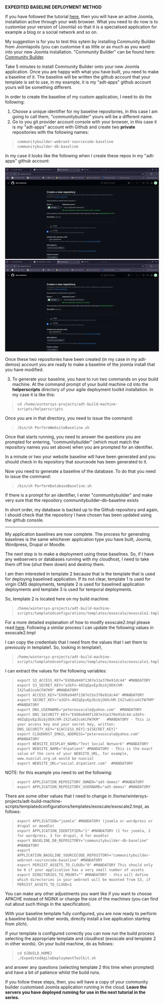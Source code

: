 **EXPEDITED BASELINE DEPLOYMENT METHOD**

If you have followed the tutorial [here](./expedited-virgin-joomla.md), then you will have an active Joomla, installation active through your web browser.
What you need to do now is to customise your version of (Joomla) so that it is a specialised application for example a blog or a social network and so on. 

My suggestion is for you to test this sytem by installing Community Builder from Joomlapolis (you can customise it as little or as much as you want) into your new Joomla installation. "Community Builder" can be found here: [Community Builder](https://www.joomlapolis.com). 

Take 5 minutes to install Community Builder onto your new Joomla application. Once you are happy with what you have built, you need to make a baseline of it. The baseline will be written the github account that your template is set to use, in my example, it is my "adt-apps" github account yours will be something different. 

In order to create the baseline of my custom application, I need to do the following:

1. Choose a unique identifier for my baseline repositories, in this case I am going to call them, "communitybuilder" yours will be a different name.
2. Go to you git provider account console with your browser, in this case it is my "adt-apps" account with Github and create two **private** repositories with the following names:

>     communitybuilder-webroot-sourcecode-baseline
>     communitybuilder-db-baseline

In my case it looks like the following when I create these repos in my "adt-apps" github account:

![](images/expedited/exo26.png "Exoscale Tutorial Image 26")
![](images/expedited/exo27.png "Exoscale Tutorial Image 27")

Once these two repositories have been created (in my case in my adt-demos) account you are ready to make a baseline of the joomla install that you have modified. 

3. To generate your baseline, you have to run two commands on your build machine. At the command prompt of your build machine cd into the **helperscripts** directory of your agile deployment toolkit installation. In my case it is like this:

>     cd /home/wintersys-projects/adt-build-machine-scripts/helperscripts

Once you are in that directory, you need to issue the command:

>     /bin/sh PerformWebsiteBaseline.sh

Once that starts running, you need to answer the questions you are prompted for entering, "communitybuilder" (which must match the repository names you set above) when you are prompted for an identifier. 

In a minute or two your website baseline will have been generated and you should check in its repository that sourceode has been generated to it. 

Now you need to generate a baseline of the database. To do that you need to issue the command:

>     /bin/sh PerformDatabaseBaseline.sh

If there is a prompt for an identifier, I enter "communitybuilder" and make very sure that the repository communitybuilder-db-baseline exists

In short order, my database is backed up to the Github repository and again, I should check that the repository I have chosen has been updated using the github console.

-----------------------------------------------

My application baselines are now complete. The process for generating baselines is the same whichever application type you have built, Joomla, Wordpress, Drupal or Moodle. 

The next step is to make a deployment using these baselines. So, if I have any webservers or databases running with my cloudhost, I need to take them off line (shut them down) and destroy them. 

I am then interested in template 2 because that is the template that is used for deploying baselined application. If its not clear, template 1 is used for virgin CMS deployments, template 2 is used for baselined application deployments and template 3 is used for temporal deployments. 

So, template 2 is located here on my build machine:

>     /home/wintersys-projects/adt-build-machine-scripts/templatedconfigurations/templates/exoscale/exoscale2.tmpl

For a more detailed explanation of how to modify exoscale2.tmpl please read [here](./expedited-virgin-joomla.md). Following a similar process I can update the following values in exoscale2.tmpl

I can copy the credentials that I need from the values that I set them to previously in template1. So, looking in template1,

>     /home/wintersys-projects/adt-build-machine-scripts/templatedconfigurations/templates/exoscale/exoscale1.tmpl

I can extract the values for the following variables:

>     export S3_ACCESS_KEY="EXO0a940f1387e31e370e91dc44" #MANDATORY
>     export S3_SECRET_KEY="a3GFn-40ZqEpvEp3bibjOOXchM-IX2lw0JcokCFW7KM" #MANDATORY
>     export ACCESS_KEY="EXO0a940f1387e31e370e91dc44" #MANDATORY
>     export SECRET_KEY="a3GFn-40ZqEpvEp3bibjOOXchM-IX2lw0JcokCFW7KM" #MANDATORY
>     export DNS_USERNAME="peterexoscale@yahoo.com"  #MANDATORY
>     export DNS_SECURITY_KEY="EXO0a940f1387e31e370e91dc44:a3GFn-40ZqEpvEp3bibjOOXchM-IX2lw0JcokCFW7KM"   #MANDATORY - This is your access key and your secret key, written: DNS_SECURITY_KEY="${ACCESS_KEY}:${SECRET_KEY}"
>     export CLOUDHOST_EMAIL_ADDRESS="peterexoscale@yahoo.com" #MANDATORY
>     export WEBSITE_DISPLAY_NAME="Test Social Network" #MANDATORY
>     export WEBSITE_NAME="drpatient" #MANDATORY - This is the exact value of the core of your WEBSITE_URL, for example, www.nuocial.org.uk would be nuocial
>     export WEBSITE_URL="social.drpatient.com"  #MANDATORY

NOTE: for this example you need to set the following:

>     export APPLICATION_REPOSITORY_OWNER="adt-demos" #MANDATORY
>     export APPLICATION_REPOSITORY_USERNAME="adt-demos" #MANDATORY


There are some other values that I need to change in /home/wintersys-projects/adt-build-machine-scripts/templatedconfigurations/templates/exoscale/exoscale2.tmpl, as follows:

>     export APPLICATION="joomla" #MANDATORY (joomla or wordpress or drupal or moodle)
>     export APPLICATION_IDENTIFIER="1" #MANDATORY (1 for joomla, 2 for wordpress, 3 for drupal, 4 for moodle)
>     export BASELINE_DB_REPOSITORY="communitybuilder-db-baseline" #MANDATORY
>     export APPLICATION_BASELINE_SOURCECODE_REPOSITORY="communitybuilder-webroot-sourcecode-baseline" #MANDATORY
>     export PERSIST_ASSETS_TO_CLOUD="0" #MANDATORY This should only be 0 if your application has a very small number of assets
>     export DIRECTORIES_TO_MOUNT="" #MANDATORY - this will define which directories in your webroot will be mounted from S3, if PERSIST_ASSETS_TO_CLOUD=1

You can make any other adjustments you want like if you want to choose APACHE instead of NGINX or change the size of the machines (you can find out about such things in the specification).

With your baseline template fully configured, you are now ready to perform a baseline build (in other words, directly install a live application starting from zilch).

If your template is configured correctly you can now run the build process selecting the appropriate template and cloudhost (exoscale and template 2 in other words). On your build machine, do as follows:

>     cd ${BUILD_HOME}
>     ./ExpeditedAgileDeploymentToolkit.sh

and answer any questions (selecting template 2 this time when prompted) and have a bit of patience whilst the build runs. 

If you follow these steps, then, you will have a copy of your community builder customised Joomla application running in the cloud. 
**Leave the servers you have deployed running for use in the next tutorial in the series.**
